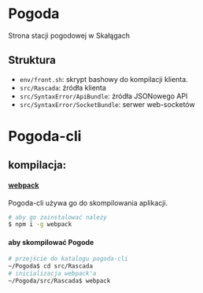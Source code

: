 # Pogoda
Strona stacji pogodowej w Skałągach

## Struktura
- `env/front.sh`: skrypt bashowy do kompilacji klienta.
- `src/Rascada`: źródła klienta
- `src/SyntaxError/ApiBundle`: źródła JSONowego API
- `src/SyntaxError/SocketBundle`: serwer web-socketów

# Pogoda-cli

## kompilacja:
#### [webpack](https://webpack.github.io/)
Pogoda-cli używa go do skompilowania aplikacji.
```sh
# aby go zainstalować należy
$ npm i -g webpack
```
#### aby skompilować Pogode

```sh
# przejście do katalogu pogoda-cli
~/Pogoda$ cd src/Rascada
# inicializacja webpack'a
~/Pogoda/src/Rascada$ webpack
```

